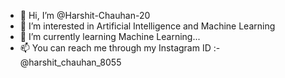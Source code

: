 - 👋 Hi, I’m @Harshit-Chauhan-20
- 👀 I’m interested in Artificial Intelligence and Machine Learning
- 🌱 I’m currently learning Machine Learning...
- 📫 You can reach me through my Instagram ID :- @harshit_chauhan_8055 

<!---
Harshit-Chauhan-20/Harshit-Chauhan-20 is a ✨ special ✨ repository because its `README.md` (this file) appears on your GitHub profile.
You can click the Preview link to take a look at your changes.
--->

